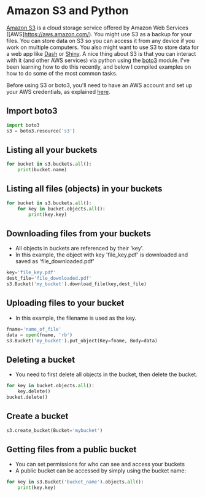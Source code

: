 

# Amazon S3 and Python

[Amazon S3](https://aws.amazon.com/s3/) is a cloud storage service offered by Amazon Web Services ([AWS]https://aws.amazon.com/). You might use S3 as a backup for your files. You can store data on S3 so you can access it from any device if you work on multiple computers. You also might want to use S3 to store data for a web app like [Dash](https://plot.ly/products/dash/) or [Shiny](https://shiny.rstudio.com/). A nice thing about S3 is that you can interact with it (and other AWS services) via python using the [boto3](https://boto3.readthedocs.io/en/latest/guide/quickstart.html) module. I've been learning how to do this recently, and below I compiled examples on how to do some of the most common tasks.

Before using S3 or boto3, you'll need to have an AWS account and set up your AWS credentials, as explained [here](https://boto3.readthedocs.io/en/latest/guide/quickstart.html#configuration).

## Import boto3 
```python
import boto3
s3 = boto3.resource('s3')
```

## Listing all your buckets

```python
for bucket in s3.buckets.all():
    print(bucket.name)
```

## Listing all files (objects) in your buckets

```python
for bucket in s3.buckets.all():
    for key in bucket.objects.all():
        print(key.key)
```

## Downloading files from your buckets
- All objects in buckets are referenced by their 'key'. 
- In this example, the object with key 'file_key.pdf' is downloaded and saved as 'file_downloaded.pdf'
```python
key='file_key.pdf'
dest_file='file_downloaded.pdf'
s3.Bucket('my_bucket').download_file(key,dest_file)
```

## Uploading files to your bucket
- In this example, the filename is used as the key.
```python
fname='name_of_file'
data = open(fname, 'rb')
s3.Bucket('my_bucket').put_object(Key=fname, Body=data)
```

## Deleting a bucket
- You need to first delete all objects in the bucket, then delete the bucket.
```python
for key in bucket.objects.all():
    key.delete()
bucket.delete()
```

## Create a bucket
```python
s3.create_bucket(Bucket='mybucket')
```

## Getting files from a public bucket

- You can set permissions for who can see and access your buckets
- A public bucket can be accessed by simply using the bucket name:

```python
for key in s3.Bucket('bucket_name').objects.all():
    print(key.key)
```

